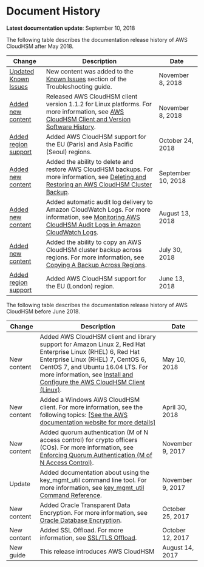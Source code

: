 # Document History<a name="document-history"></a>

**Latest documentation update**: September 10, 2018

The following table describes the documentation release history of AWS CloudHSM after May 2018\.

| Change | Description | Date | 
| --- |--- |--- |
| [Updated Known Issues](#document-history) | New content was added to the [Known Issues](https://docs.aws.amazon.com/cloudhsm/latest/userguide/KnownIssues.html) section of the Troubleshooting guide\. | November 8, 2018 | 
| [Added new content](#document-history) | Released AWS CloudHSM client version 1\.1\.2 for Linux platforms\. For more information, see [AWS CloudHSM Client and Version Software History](https://docs.aws.amazon.com/cloudhsm/latest/userguide/client-history.html#client-version-1-1-2)\. | November 8, 2018 | 
| [Added region support](#document-history) | Added AWS CloudHSM support for the EU \(Paris\) and Asia Pacific \(Seoul\) regions\. | October 24, 2018 | 
| [Added new content](#document-history) | Added the ability to delete and restore AWS CloudHSM backups\. For more information, see [Deleting and Restoring an AWS CloudHSM Cluster Backup](https://docs.aws.amazon.com/cloudhsm/latest/userguide/delete-restore-backup.html)\. | September 10, 2018 | 
| [Added new content](#document-history) | Added automatic audit log delivery to Amazon CloudWatch Logs\. For more information, see [Monitoring AWS CloudHSM Audit Logs in Amazon CloudWatch Logs](https://docs.aws.amazon.com/cloudhsm/latest/userguide/get-hsm-audit-logs-using-cloudwatch.html)\. | August 13, 2018 | 
| [Added new content](#document-history) | Added the ability to copy an AWS CloudHSM cluster backup across regions\. For more information, see [Copying A Backup Across Regions](https://docs.aws.amazon.com/cloudhsm/latest/userguide/copy-backup-to-region.html)\. | July 30, 2018 | 
| [Added region support](#document-history) | Added AWS CloudHSM support for the EU \(London\) region\. | June 13, 2018 | 

The following table describes the documentation release history of AWS CloudHSM before June 2018\.


| Change | Description | Date | 
| --- | --- | --- | 
| New content |  Added AWS CloudHSM client and library support for Amazon Linux 2, Red Hat Enterprise Linux \(RHEL\) 6, Red Hat Enterprise Linux \(RHEL\) 7, CentOS 6, CentOS 7, and Ubuntu 16\.04 LTS\. For more information, see [Install and Configure the AWS CloudHSM Client \(Linux\)](install-and-configure-client-linux.md)\.   | May 10, 2018 | 
| New content |  Added a Windows AWS CloudHSM client\. For more information, see the following topics: [\[See the AWS documentation website for more details\]](http://docs.aws.amazon.com/cloudhsm/latest/userguide/document-history.html)  | April 30, 2018 | 
| New content |  Added quorum authentication \(M of N access control\) for crypto officers \(COs\)\. For more information, see [Enforcing Quorum Authentication \(M of N Access Control\)](quorum-authentication.md)\.   | November 9, 2017 | 
| Update |  Added documentation about using the key\_mgmt\_util command line tool\. For more information, see [key\_mgmt\_util Command Reference](key_mgmt_util-reference.md)\.   | November 9, 2017 | 
| New content |  Added Oracle Transparent Data Encryption\. For more information, see [Oracle Database Encryption](oracle-tde.md)\.   | October 25, 2017 | 
| New content |  Added SSL Offload\. For more information, see [SSL/TLS Offload](ssl-offload.md)\.   | October 12, 2017 | 
| New guide |  This release introduces AWS CloudHSM  | August 14, 2017 | 